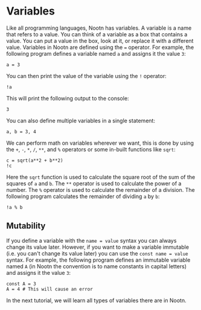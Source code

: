 # Variables
Like all programming languages, Nootn has variables. A variable is a name that refers to a value. You can think of a variable as a box that contains a value. You can put a value in the box, look at it, or replace it with a different value. Variables in Nootn are defined using the `=` operator. For example, the following program defines a variable named `a` and assigns it the value `3`:
```nootn
a = 3
```
You can then print the value of the variable using the `!` operator:
```nootn
!a
```
This will print the following output to the console:
```text
3
```
You can also define multiple variables in a single statement:
```nootn
a, b = 3, 4
```
We can perform math on variables wherever we want, this is done by using the `+`, `-`, `*`, `/`, `**`, and `%` operators or some in-built functions like `sqrt`:
```nootn
c = sqrt(a**2 + b**2)
!c
```
Here the `sqrt` function is used to calculate the square root of the sum of the squares of `a` and `b`. The `**` operator is used to calculate the power of a number. The `%` operator is used to calculate the remainder of a division. The following program calculates the remainder of dividing `a` by `b`:
```nootn
!a % b
```

## Mutability
If you define a variable with the `name = value` syntax you can always change its value later. However, if you want to make a variable immutable (i.e. you can't change its value later) you can use the `const name = value` syntax. For example, the following program defines an immutable variable named `A` (in Nootn the convention is to name constants in capital letters) and assigns it the value `3`:
```nootn
const A = 3
A = 4 # This will cause an error
```

In the next tutorial, we will learn all types of variables there are in Nootn.

